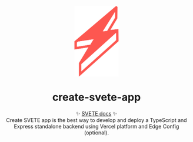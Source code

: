 <p align="center">
  <img src="https://raw.githubusercontent.com/simonepriuli/create-svete-app/95aed378f92437a5e1f76cd3fd7885f9dad310ef/logo.svg" width="120px" align="center" alt="IMongo logo" />
  <h1 align="center">create-svete-app</h1>
  <p align="center">
    ✨ <a href="https://imongo.priuli.co/">SVETE docs</a> ✨
    <br/>
    Create SVETE app is the best way to develop and deploy a TypeScript and Express standalone backend using Vercel platform and Edge Config (optional).
  </p>
</p>
